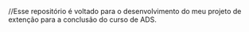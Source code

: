 //Esse repositório é voltado para o desenvolvimento do meu projeto de extenção para a conclusão do curso de ADS.
